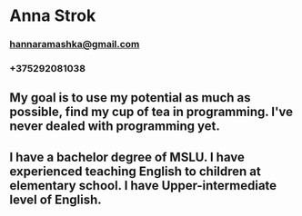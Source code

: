 # Anna Strok
### hannaramashka@gmail.com
### +375292081038
## My goal is to use my potential as much as possible, find my cup of tea in programming. I've never dealed with programming yet.
## I have a bachelor degree of MSLU. I have experienced teaching English to children at elementary school. I have Upper-intermediate level of English.
